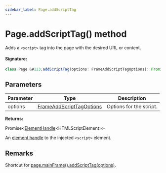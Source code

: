 ```yaml
---
sidebar_label: Page.addScriptTag
---
```


# Page.addScriptTag() method

Adds a `<script>` tag into the page with the desired URL or content.

#### Signature:

```typescript
class Page &#123;addScriptTag(options: FrameAddScriptTagOptions): Promise<ElementHandle<HTMLScriptElement>>;&#125;
```

## Parameters

| Parameter | Type                                                                | Description             |
| --------- | ------------------------------------------------------------------- | ----------------------- |
| options   | [FrameAddScriptTagOptions](./puppeteer.frameaddscripttagoptions.md) | Options for the script. |

**Returns:**

Promise&lt;[ElementHandle](./puppeteer.elementhandle.md)&lt;HTMLScriptElement&gt;&gt;

An [element handle](./puppeteer.elementhandle.md) to the injected `<script>` element.

## Remarks

Shortcut for [page.mainFrame().addScriptTag(options)](./puppeteer.frame.addscripttag.md).
